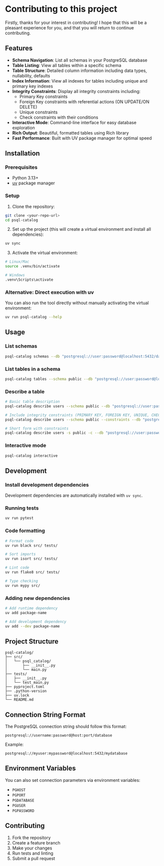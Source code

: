 # Contributing to this project

Firstly, thanks for your interest in contributing! I hope that this will be a
pleasant experience for you, and that you will return to continue
contributing.

## Features

- **Schema Navigation**: List all schemas in your PostgreSQL database
- **Table Listing**: View all tables within a specific schema
- **Table Structure**: Detailed column information including data types, nullability, defaults
- **Index Information**: View all indexes for tables including unique and primary key indexes
- **Integrity Constraints**: Display all integrity constraints including:
  - Primary Key constraints
  - Foreign Key constraints with referential actions (ON UPDATE/ON DELETE)
  - Unique constraints
  - Check constraints with their conditions
- **Interactive Mode**: Command-line interface for easy database exploration
- **Rich Output**: Beautiful, formatted tables using Rich library
- **Fast Performance**: Built with UV package manager for optimal speed

## Installation

### Prerequisites

- Python 3.13+
- [uv](https://docs.astral.sh/uv/getting-started/installation/) package manager

### Setup

1. Clone the repository:

```bash
git clone <your-repo-url>
cd psql-catalog
```

2. Set up the project (this will create a virtual environment and install all dependencies):

```bash
uv sync
```

3. Activate the virtual environment:

```bash
# Linux/Mac
source .venv/bin/activate

# Windows
.venv\Scripts\activate
```

### Alternative: Direct execution with uv

You can also run the tool directly without manually activating the virtual environment:

```bash
uv run psql-catalog --help
```

## Usage

### List schemas

```bash
psql-catalog schemas --db "postgresql://user:password@localhost:5432/database"
```

### List tables in a schema

```bash
psql-catalog tables --schema public --db "postgresql://user:password@localhost:5432/database"
```

### Describe a table

```bash
# Basic table description
psql-catalog describe users --schema public --db "postgresql://user:password@localhost:5432/database"

# Include integrity constraints (PRIMARY KEY, FOREIGN KEY, UNIQUE, CHECK)
psql-catalog describe users --schema public --constraints --db "postgresql://user:password@localhost:5432/database"

# Short form with constraints
psql-catalog describe users -s public -c --db "postgresql://user:password@localhost:5432/database"
```

### Interactive mode

```bash
psql-catalog interactive
```

## Development

### Install development dependencies

Development dependencies are automatically installed with `uv sync`.

### Running tests

```bash
uv run pytest
```

### Code formatting

```bash
# Format code
uv run black src/ tests/

# Sort imports
uv run isort src/ tests/

# Lint code
uv run flake8 src/ tests/

# Type checking
uv run mypy src/
```

### Adding new dependencies

```bash
# Add runtime dependency
uv add package-name

# Add development dependency
uv add --dev package-name
```

## Project Structure

```
psql-catalog/
├── src/
│   └── psql_catalog/
│       ├── __init__.py
│       └── main.py
├── tests/
│   ├── __init__.py
│   └── test_main.py
├── pyproject.toml
├── .python-version
├── uv.lock
└── README.md
```

## Connection String Format

The PostgreSQL connection string should follow this format:

```
postgresql://username:password@host:port/database
```

Example:

```
postgresql://myuser:mypassword@localhost:5432/mydatabase
```

## Environment Variables

You can also set connection parameters via environment variables:

- `PGHOST`
- `PGPORT`
- `PGDATABASE`
- `PGUSER`
- `PGPASSWORD`

## Contributing

1. Fork the repository
2. Create a feature branch
3. Make your changes
4. Run tests and linting
5. Submit a pull request
